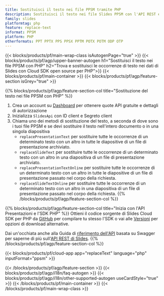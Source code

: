 ```yaml
---
title: Sostituisci il testo nei file PPSM tramite PHP
description: Sostituisci il testo nei file Slides PPSM con l'API REST e l'SD open source PHP
family: slides
platformtag: php
feature: replace-text
informat: PPSM
platform: PHP
otherformats: PPT PPTX PPS PPSX PPTM POTX POTM ODP OTP
---
```


{{< blocks/products/pf/main-wrap-class isAutogenPage="true" >}}
{{< blocks/products/pf/agp/upper-banner-autogen h1="Sostituisci il testo nei file PPSM con PHP" h2="Trova e sostituisci le occorrenze di testo nei dati di Slides con Cloud SDK open source per PHP">}}
{{< blocks/products/pf/main-container >}}
{{< blocks/products/pf/agp/feature-section isGrey="true" >}}

{{% blocks/products/pf/agp/feature-section-col title="Sostituzione del testo nei file PPSM con PHP" %}}
1. Crea un account su <a href="https://dashboard.aspose.cloud/">Dashboard</a> per ottenere quote API gratuite e dettagli di autorizzazione
1. Inizializza ```SlidesApi``` con ID client e Segreto client
1. Chiama uno dei metodi di sostituzione del testo, a seconda di dove sono i tuoi file PPSM e se devi sostituire il testo nell'intero documento o in una singola diapositiva
    - ```replacePresentationText``` per sostituire tutte le occorrenze di un determinato testo con un altro in tutte le diapositive di un file di presentazione archiviato.
    - ```replaceSlideText``` per sostituire tutte le occorrenze di un determinato testo con un altro in una diapositiva di un file di presentazione archiviato.
    - ```replacePresentationTextOnline``` per sostituire tutte le occorrenze di un determinato testo con un altro in tutte le diapositive di un file di presentazione passato nel corpo della richiesta.
    - ```replaceSlideTextOnline``` per sostituire tutte le occorrenze di un determinato testo con un altro in una diapositiva di un file di presentazione passato nel corpo della richiesta.
{{% /blocks/products/pf/agp/feature-section-col %}}

{{% blocks/products/pf/agp/feature-section-col title="Inizia con l'API Presentazioni e l'SDK PHP" %}}
Ottieni il codice sorgente di Slides Cloud SDK per PHP da [GitHub](https://github.com/aspose-slides-cloud/aspose-slides-cloud-php) per compilare tu stesso l'SDK o vai alle [Versioni](https://releases.aspose.cloud/) per opzioni di download alternative.

Dai un'occhiata anche alla Guida di [riferimento dell'API](https://apireference.aspose.cloud/slides/) basata su Swagger per saperne di più sull'[API REST di Slides](https://products.aspose.cloud/slides/curl/).
{{% /blocks/products/pf/agp/feature-section-col %}}

{{< blocks/products/pf/cloud-app app="replaceText" language="php" inputFormat="ppsm" >}}

{{< /blocks/products/pf/agp/feature-section >}}
{{< blocks/products/pf/agp/i18n/faq-autogen >}}
{{< blocks/products/pf/agp/i18n/other-supported-autogen useCardStyle="true" >}}
{{< /blocks/products/pf/main-container >}}
{{< /blocks/products/pf/main-wrap-class >}}
